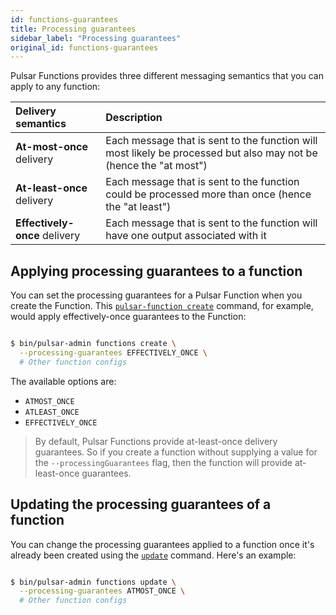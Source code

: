 ```yaml
---
id: functions-guarantees
title: Processing guarantees
sidebar_label: "Processing guarantees"
original_id: functions-guarantees
---
```


Pulsar Functions provides three different messaging semantics that you can apply to any function:

Delivery semantics | Description
:------------------|:-------
**At-most-once** delivery | Each message that is sent to the function will most likely be processed but also may not be (hence the "at most")
**At-least-once** delivery | Each message that is sent to the function could be processed more than once (hence the "at least")
**Effectively-once** delivery | Each message that is sent to the function will have one output associated with it

## Applying processing guarantees to a function

You can set the processing guarantees for a Pulsar Function when you create the Function. This [`pulsar-function create`](reference-pulsar-admin.md#create-1) command, for example, would apply effectively-once guarantees to the Function:

```bash

$ bin/pulsar-admin functions create \
  --processing-guarantees EFFECTIVELY_ONCE \
  # Other function configs

```

The available options are:

* `ATMOST_ONCE`
* `ATLEAST_ONCE`
* `EFFECTIVELY_ONCE`

> By default, Pulsar Functions provide at-least-once delivery guarantees. So if you create a function without supplying a value for the `--processingGuarantees` flag, then the function will provide at-least-once guarantees.

## Updating the processing guarantees of a function

You can change the processing guarantees applied to a function once it's already been created using the [`update`](reference-pulsar-admin.md#update-1) command. Here's an example:

```bash

$ bin/pulsar-admin functions update \
  --processing-guarantees ATMOST_ONCE \
  # Other function configs

```


